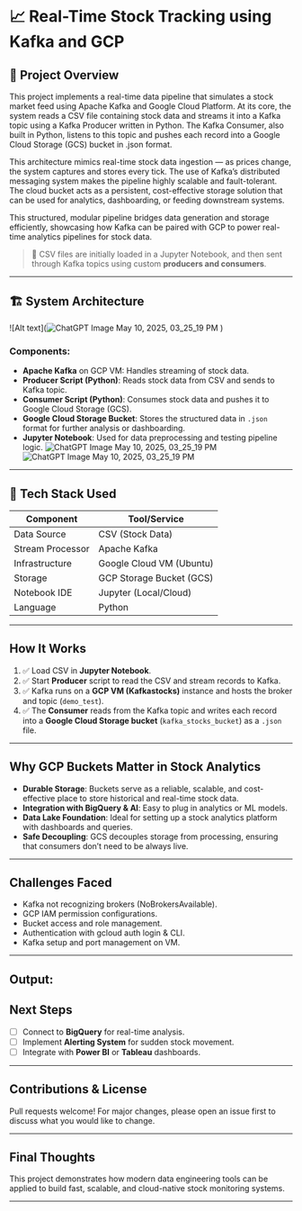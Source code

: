 # 📈 Real-Time Stock Tracking using Kafka and GCP

## 🚀 Project Overview

This project implements a real-time data pipeline that simulates a stock market feed using Apache Kafka and Google Cloud Platform. At its core, the system reads a CSV file containing stock data and streams it into a Kafka topic using a Kafka Producer written in Python. The Kafka Consumer, also built in Python, listens to this topic and pushes each record into a Google Cloud Storage (GCS) bucket in .json format.

This architecture mimics real-time stock data ingestion — as prices change, the system captures and stores every tick. The use of Kafka’s distributed messaging system makes the pipeline highly scalable and fault-tolerant. The cloud bucket acts as a persistent, cost-effective storage solution that can be used for analytics, dashboarding, or feeding downstream systems.

This structured, modular pipeline bridges data generation and storage efficiently, showcasing how Kafka can be paired with GCP to power real-time analytics pipelines for stock data.

> 📍 CSV files are initially loaded in a Jupyter Notebook, and then sent through Kafka topics using custom **producers and consumers**.

---

## 🏗️ System Architecture
![Alt text](![ChatGPT Image May 10, 2025, 03_25_19 PM](https://github.com/user-attachments/assets/ebeb8768-2883-45cf-bc54-ef4d76746b77)
)

### Components:
- **Apache Kafka** on GCP VM: Handles streaming of stock data.
- **Producer Script (Python)**: Reads stock data from CSV and sends to Kafka topic.
- **Consumer Script (Python)**: Consumes stock data and pushes it to Google Cloud Storage (GCS).
- **Google Cloud Storage Bucket**: Stores the structured data in `.json` format for further analysis or dashboarding.
- **Jupyter Notebook**: Used for data preprocessing and testing pipeline logic.
![ChatGPT Image May 10, 2025, 03_25_19 PM](https://github.com/user-attachments/assets/bff1f17a-72fa-4fd5-8174-14cb9641708d)
![ChatGPT Image May 10, 2025, 03_25_19 PM](https://github.com/user-attachments/assets/d917f655-b319-4d81-a7b5-e62638f69181)

---

## 🔧 Tech Stack Used

| Component         | Tool/Service                    |
|------------------|---------------------------------|
| Data Source       | CSV (Stock Data)               |
| Stream Processor  | Apache Kafka                   |
| Infrastructure    | Google Cloud VM (Ubuntu)       |
| Storage           | GCP Storage Bucket (GCS)       |
| Notebook IDE      | Jupyter (Local/Cloud)          |
| Language          | Python                         |

---

##  How It Works

1. ✅ Load CSV in **Jupyter Notebook**.
2. ✅ Start **Producer** script to read the CSV and stream records to Kafka.
3. ✅ Kafka runs on a **GCP VM (Kafkastocks)** instance and hosts the broker and topic (`demo_test`).
4. ✅ The **Consumer** reads from the Kafka topic and writes each record into a **Google Cloud Storage bucket** (`kafka_stocks_bucket`) as a `.json` file.

---

## Why GCP Buckets Matter in Stock Analytics

- **Durable Storage**: Buckets serve as a reliable, scalable, and cost-effective place to store historical and real-time stock data.
- **Integration with BigQuery & AI**: Easy to plug in analytics or ML models.
- **Data Lake Foundation**: Ideal for setting up a stock analytics platform with dashboards and queries.
- **Safe Decoupling**: GCS decouples storage from processing, ensuring that consumers don’t need to be always live.
  
---
##  Challenges Faced
- Kafka not recognizing brokers (NoBrokersAvailable).
- GCP IAM permission configurations.
- Bucket access and role management.
- Authentication with gcloud auth login & CLI.
- Kafka setup and port management on VM.

---
##  Output:

##  Next Steps

- [ ] Connect to **BigQuery** for real-time analysis.
- [ ] Implement **Alerting System** for sudden stock movement.
- [ ] Integrate with **Power BI** or **Tableau** dashboards.

---

##  Contributions & License

Pull requests welcome! For major changes, please open an issue first to discuss what you would like to change.

---

##  Final Thoughts

This project demonstrates how modern data engineering tools can be applied to build fast, scalable, and cloud-native stock monitoring systems.

---

